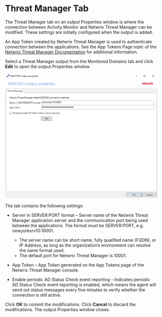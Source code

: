 # Threat Manager Tab

The Threat Manager tab on an output Properties window is where the connection between Activity Monitor and Netwrix Threat Manager can be modified. These settings are initially configured when the output is added.

An App Token created by Netwrix Threat Manager is used to authenticate connection between the applications. See the App Tokens Page topic of the [Netwrix Threat Manager Documentation](https://helpcenter.netwrix.com/category/stealthdefend) for additional information.

Select a Threat Manager output from the Monitored Domains tab and click __Edit__ to open the output Properties window.

![threatmanager](/static/img/product_docs/activitymonitor/activitymonitor/admin/outputs/threatmanager.png)

The tab contains the following settings:

- Server in SERVER:PORT format – Server name of the Netwrix Threat Manager application server and the communication port being used between the applications. The format must be SERVER:PORT, e.g. newyorksrv10:10001.

  - The server name can be short name, fully qualified name (FQDN), or IP Address, as long as the organization’s environment can resolve the name format used.
  - The default port for Netwrix Threat Manager is 10001.
- App Token – App Token generated on the App Tokens page of the Netwrix Threat Manager console.
- Enable periodic AD Status Check event reporting – Indicates periodic AD Status Check event reporting is enabled, which means the agent will send out status messages every five minutes to verify whether the connection is still active.

Click __OK__ to commit the modifications. Click __Cancel__ to discard the modifications. The output Properties window closes.
